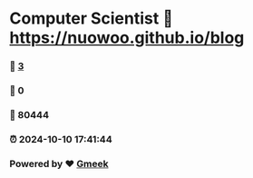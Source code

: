 # Computer Scientist :link: https://nuowoo.github.io/blog 
### :page_facing_up: [3](https://nuowoo.github.io/blog/tag.html) 
### :speech_balloon: 0 
### :hibiscus: 80444 
### :alarm_clock: 2024-10-10 17:41:44 
### Powered by :heart: [Gmeek](https://github.com/Meekdai/Gmeek)
